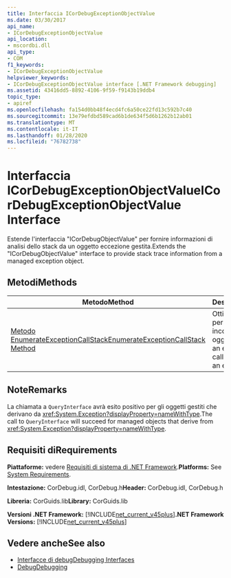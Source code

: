 ```yaml
---
title: Interfaccia ICorDebugExceptionObjectValue
ms.date: 03/30/2017
api_name:
- ICorDebugExceptionObjectValue
api_location:
- mscordbi.dll
api_type:
- COM
f1_keywords:
- ICorDebugExceptionObjectValue
helpviewer_keywords:
- ICorDebugExceptionObjectValue interface [.NET Framework debugging]
ms.assetid: 43416dd5-8892-4106-9f59-f9143b19ddb4
topic_type:
- apiref
ms.openlocfilehash: fa154d0bb48f4ecd4fc6a50ce22fd13c592b7c40
ms.sourcegitcommit: 13e79efdbd589cad6b1de634f5d6b1262b12ab01
ms.translationtype: MT
ms.contentlocale: it-IT
ms.lasthandoff: 01/28/2020
ms.locfileid: "76782738"
---
```

# <a name="icordebugexceptionobjectvalue-interface"></a><span data-ttu-id="92d45-102">Interfaccia ICorDebugExceptionObjectValue</span><span class="sxs-lookup"><span data-stu-id="92d45-102">ICorDebugExceptionObjectValue Interface</span></span>
<span data-ttu-id="92d45-103">Estende l'interfaccia "ICorDebugObjectValue" per fornire informazioni di analisi dello stack da un oggetto eccezione gestita.</span><span class="sxs-lookup"><span data-stu-id="92d45-103">Extends the "ICorDebugObjectValue" interface to provide stack trace information from a managed exception object.</span></span>  
  
## <a name="methods"></a><span data-ttu-id="92d45-104">Metodi</span><span class="sxs-lookup"><span data-stu-id="92d45-104">Methods</span></span>  
  
|<span data-ttu-id="92d45-105">Metodo</span><span class="sxs-lookup"><span data-stu-id="92d45-105">Method</span></span>|<span data-ttu-id="92d45-106">Descrizione</span><span class="sxs-lookup"><span data-stu-id="92d45-106">Description</span></span>|  
|------------|-----------------|  
|[<span data-ttu-id="92d45-107">Metodo EnumerateExceptionCallStack</span><span class="sxs-lookup"><span data-stu-id="92d45-107">EnumerateExceptionCallStack Method</span></span>](icordebugexceptionobjectvalue-enumerateexceptioncallstack-method.md)|<span data-ttu-id="92d45-108">Ottiene un enumeratore per lo stack di chiamate incorporato in un oggetto eccezione.</span><span class="sxs-lookup"><span data-stu-id="92d45-108">Gets an enumerator to the call stack embedded in an exception object.</span></span>|  
  
## <a name="remarks"></a><span data-ttu-id="92d45-109">Note</span><span class="sxs-lookup"><span data-stu-id="92d45-109">Remarks</span></span>  
 <span data-ttu-id="92d45-110">La chiamata a `QueryInterface` avrà esito positivo per gli oggetti gestiti che derivano da <xref:System.Exception?displayProperty=nameWithType>.</span><span class="sxs-lookup"><span data-stu-id="92d45-110">The call to `QueryInterface` will succeed for managed objects that derive from <xref:System.Exception?displayProperty=nameWithType>.</span></span>  
  
## <a name="requirements"></a><span data-ttu-id="92d45-111">Requisiti di</span><span class="sxs-lookup"><span data-stu-id="92d45-111">Requirements</span></span>  
 <span data-ttu-id="92d45-112">**Piattaforme:** vedere [Requisiti di sistema di .NET Framework](../../../../docs/framework/get-started/system-requirements.md).</span><span class="sxs-lookup"><span data-stu-id="92d45-112">**Platforms:** See [System Requirements](../../../../docs/framework/get-started/system-requirements.md).</span></span>  
  
 <span data-ttu-id="92d45-113">**Intestazione:** CorDebug.idl, CorDebug.h</span><span class="sxs-lookup"><span data-stu-id="92d45-113">**Header:** CorDebug.idl, CorDebug.h</span></span>  
  
 <span data-ttu-id="92d45-114">**Libreria:** CorGuids.lib</span><span class="sxs-lookup"><span data-stu-id="92d45-114">**Library:** CorGuids.lib</span></span>  
  
 <span data-ttu-id="92d45-115">**Versioni .NET Framework:** [!INCLUDE[net_current_v45plus](../../../../includes/net-current-v45plus-md.md)]</span><span class="sxs-lookup"><span data-stu-id="92d45-115">**.NET Framework Versions:** [!INCLUDE[net_current_v45plus](../../../../includes/net-current-v45plus-md.md)]</span></span>  
  
## <a name="see-also"></a><span data-ttu-id="92d45-116">Vedere anche</span><span class="sxs-lookup"><span data-stu-id="92d45-116">See also</span></span>

- [<span data-ttu-id="92d45-117">Interfacce di debug</span><span class="sxs-lookup"><span data-stu-id="92d45-117">Debugging Interfaces</span></span>](debugging-interfaces.md)
- [<span data-ttu-id="92d45-118">Debug</span><span class="sxs-lookup"><span data-stu-id="92d45-118">Debugging</span></span>](index.md)

